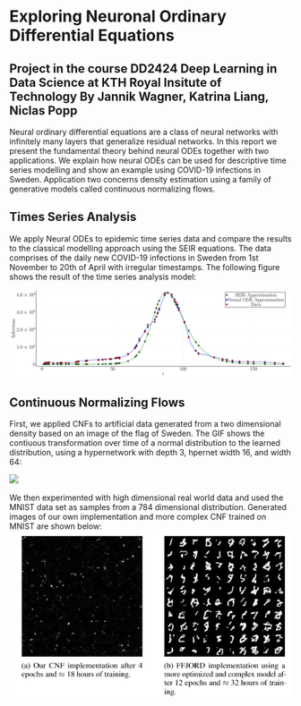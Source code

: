 # Exploring Neuronal Ordinary Differential Equations
## Project in the course DD2424 Deep Learning in Data Science at KTH Royal Insitute of Technology  By Jannik Wagner, Katrina Liang, Niclas Popp

Neural ordinary differential equations are a class of neural networks with infinitely many layers that generalize residual networks. In this report we present the fundamental theory behind neural ODEs together with two applications. We explain how neural ODEs can be used for descriptive time series modelling and show an example using COVID-19 infections in Sweden. Application two concerns density estimation using a family of generative models called continuous normalizing flows.

## Times Series Analysis

We apply Neural ODEs to epidemic time series data and compare the results to the classical modelling approach using the SEIR equations. The data comprises of the daily new COVID-19 infections in Sweden from 1st November to 20th of April with irregular timestamps. The following figure shows the result of the time series analysis model:

![](read/NeuralODE_realdata.png)

## Continuous Normalizing Flows

First, we applied CNFs to artificial data generated from a two dimensional density based on an image of the flag of Sweden. The GIF shows the contiuous transformation over time of a normal distribution to the learned distribution, using a hypernetwork with depth 3, hpernet width 16, and width 64:

![](CNF/results/cnf-viz-niter_1000_width64_hidden16cnf-viz-10000.gif)

We then experimented with high dimensional real world data and used the MNIST data set as samples from a 784 dimensional distribution. Generated images of our own implementation and more complex CNF trained on MNIST are shown below:
![](CNF/results/mnist.png)
